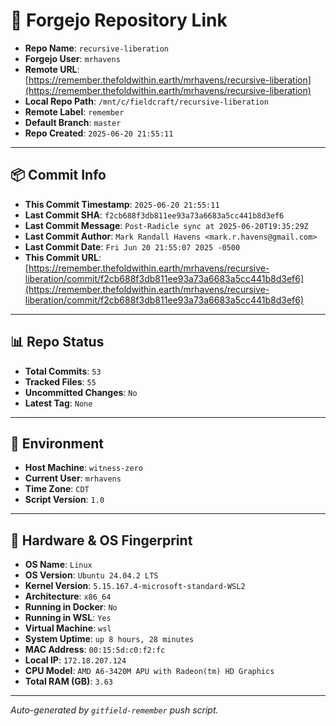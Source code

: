 # 🔗 Forgejo Repository Link

- **Repo Name**: `recursive-liberation`
- **Forgejo User**: `mrhavens`
- **Remote URL**: [https://remember.thefoldwithin.earth/mrhavens/recursive-liberation](https://remember.thefoldwithin.earth/mrhavens/recursive-liberation)
- **Local Repo Path**: `/mnt/c/fieldcraft/recursive-liberation`
- **Remote Label**: `remember`
- **Default Branch**: `master`
- **Repo Created**: `2025-06-20 21:55:11`

---

## 📦 Commit Info

- **This Commit Timestamp**: `2025-06-20 21:55:11`
- **Last Commit SHA**: `f2cb688f3db811ee93a73a6683a5cc441b8d3ef6`
- **Last Commit Message**: `Post-Radicle sync at 2025-06-20T19:35:29Z`
- **Last Commit Author**: `Mark Randall Havens <mark.r.havens@gmail.com>`
- **Last Commit Date**: `Fri Jun 20 21:55:07 2025 -0500`
- **This Commit URL**: [https://remember.thefoldwithin.earth/mrhavens/recursive-liberation/commit/f2cb688f3db811ee93a73a6683a5cc441b8d3ef6](https://remember.thefoldwithin.earth/mrhavens/recursive-liberation/commit/f2cb688f3db811ee93a73a6683a5cc441b8d3ef6)

---

## 📊 Repo Status

- **Total Commits**: `53`
- **Tracked Files**: `55`
- **Uncommitted Changes**: `No`
- **Latest Tag**: `None`

---

## 🧭 Environment

- **Host Machine**: `witness-zero`
- **Current User**: `mrhavens`
- **Time Zone**: `CDT`
- **Script Version**: `1.0`

---

## 🧬 Hardware & OS Fingerprint

- **OS Name**: `Linux`
- **OS Version**: `Ubuntu 24.04.2 LTS`
- **Kernel Version**: `5.15.167.4-microsoft-standard-WSL2`
- **Architecture**: `x86_64`
- **Running in Docker**: `No`
- **Running in WSL**: `Yes`
- **Virtual Machine**: `wsl`
- **System Uptime**: `up 8 hours, 28 minutes`
- **MAC Address**: `00:15:5d:c0:f2:fc`
- **Local IP**: `172.18.207.124`
- **CPU Model**: `AMD A6-3420M APU with Radeon(tm) HD Graphics`
- **Total RAM (GB)**: `3.63`

---

_Auto-generated by `gitfield-remember` push script._
